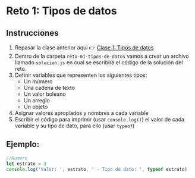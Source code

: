 # Reto 1: Tipos de datos

## Instrucciones

1. Repasar la clase anterior aqui 👉 [Clase 1: Tipos de datos](/clases/clase-01-tipos-de-datos/README.md)
2. Dentro de la carpeta `reto-01-tipos-de-datos` vamos a crear un archivo llamado `solucion.js` en cual se escribirá el código de la solución del reto.
3. Definir variables que representen los siguientes tipos:
   - Un múmero
   - Una cadena de texto
   - Un valor boleano
   - Un arreglo
   - Un objeto
4. Asignar valores apropiados y nombres a cada variable
5. Escribir el código para imprimir (usar `console.log()`) el valor de cada variable y su tipo de dato, para ello (usar `typeof`)

## Ejemplo:

```javascript
//Numero
let estrato = 3
console.log('Valor: ', estrato, ' - Tipo de dato: ', typeof estrato)
```
